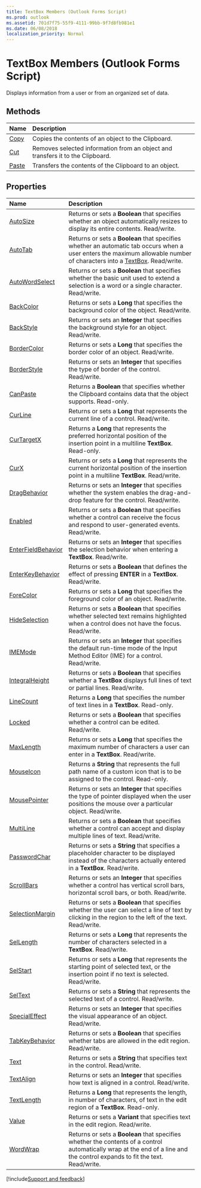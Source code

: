 ```yaml
---
title: TextBox Members (Outlook Forms Script)
ms.prod: outlook
ms.assetid: 701d7f75-55f9-4111-99bb-9f7d8fb981e1
ms.date: 06/08/2018
localization_priority: Normal
---
```



# TextBox Members (Outlook Forms Script)

Displays information from a user or from an organized set of data.

## Methods

|Name|Description|
|:-----|:-----|
| [Copy](Outlook.textbox.copy.md)|Copies the contents of an object to the Clipboard.|
| [Cut](Outlook.textbox.cut.md)|Removes selected information from an object and transfers it to the Clipboard.|
| [Paste](Outlook.textbox.paste.md)|Transfers the contents of the Clipboard to an object.|

## Properties

|Name|Description|
|:-----|:-----|
| [AutoSize](Outlook.textbox.autosize.md)|Returns or sets a **Boolean** that specifies whether an object automatically resizes to display its entire contents. Read/write.|
| [AutoTab](Outlook.textbox.autotab.md)|Returns or sets a **Boolean** that specifies whether an automatic tab occurs when a user enters the maximum allowable number of characters into a [TextBox](Outlook.textbox.md). Read/write.|
| [AutoWordSelect](Outlook.textbox.autowordselect.md)|Returns or sets a **Boolean** that specifies whether the basic unit used to extend a selection is a word or a single character. Read/write.|
| [BackColor](Outlook.textbox.backcolor.md)|Returns or sets a **Long** that specifies the background color of the object. Read/write.|
| [BackStyle](Outlook.textbox.backstyle.md)|Returns or sets an **Integer** that specifies the background style for an object. Read/write.|
| [BorderColor](Outlook.textbox.bordercolor.md)|Returns or sets a **Long** that specifies the border color of an object. Read/write.|
| [BorderStyle](Outlook.textbox.borderstyle.md)|Returns or sets an **Integer** that specifies the type of border of the control. Read/write.|
| [CanPaste](Outlook.textbox.canpaste.md)|Returns a **Boolean** that specifies whether the Clipboard contains data that the object supports. Read-only.|
| [CurLine](Outlook.textbox.curline.md)|Returns or sets a **Long** that represents the current line of a control. Read/write.|
| [CurTargetX](Outlook.textbox.curtargetx.md)|Returns a **Long** that represents the preferred horizontal position of the insertion point in a multiline **TextBox**. Read-only.|
| [CurX](Outlook.textbox.curx.md)|Returns or sets a **Long** that represents the current horizontal position of the insertion point in a multiline **TextBox**. Read/write.|
| [DragBehavior](Outlook.textbox.dragbehavior.md)|Returns or sets an **Integer** that specifies whether the system enables the drag-and-drop feature for the control. Read/write.|
| [Enabled](Outlook.textbox.enabled.md)|Returns or sets a **Boolean** that specifies whether a control can receive the focus and respond to user-generated events. Read/write.|
| [EnterFieldBehavior](Outlook.textbox.enterfieldbehavior.md)|Returns or sets an **Integer** that specifies the selection behavior when entering a **TextBox**. Read/write.|
| [EnterKeyBehavior](Outlook.textbox.enterkeybehavior.md)|Returns or sets a **Boolean** that defines the effect of pressing **ENTER** in a **TextBox**. Read/write.|
| [ForeColor](Outlook.textbox.forecolor.md)|Returns or sets a **Long** that specifies the foreground color of an object. Read/write.|
| [HideSelection](Outlook.textbox.hideselection.md)|Returns or sets a **Boolean** that specifies whether selected text remains highlighted when a control does not have the focus. Read/write.|
| [IMEMode](Outlook.textbox.imemode.md)|Returns or sets an **Integer** that specifies the default run-time mode of the Input Method Editor (IME) for a control. Read/write.|
| [IntegralHeight](Outlook.textbox.integralheight.md)|Returns or sets a **Boolean** that specifies whether a **TextBox** displays full lines of text or partial lines. Read/write.|
| [LineCount](Outlook.textbox.linecount.md)|Returns a **Long** that specifies the number of text lines in a **TextBox**. Read-only.|
| [Locked](Outlook.textbox.locked.md)|Returns or sets a **Boolean** that specifies whether a control can be edited. Read/write.|
| [MaxLength](Outlook.textbox.maxlength.md)|Returns or sets a **Long** that specifies the maximum number of characters a user can enter in a **TextBox**. Read/write.|
| [MouseIcon](Outlook.textbox.mouseicon.md)|Returns a **String** that represents the full path name of a custom icon that is to be assigned to the control. Read-only.|
| [MousePointer](Outlook.textbox.mousepointer.md)|Returns or sets an **Integer** that specifies the type of pointer displayed when the user positions the mouse over a particular object. Read/write.|
| [MultiLine](Outlook.textbox.multiline.md)|Returns or sets a **Boolean** that specifies whether a control can accept and display multiple lines of text. Read/write.|
| [PasswordChar](Outlook.textbox.passwordchar.md)|Returns or sets a **String** that specifies a placeholder character to be displayed instead of the characters actually entered in a **TextBox**. Read/write.|
| [ScrollBars](Outlook.textbox.scrollbars.md)|Returns or sets an **Integer** that specifies whether a control has vertical scroll bars, horizontal scroll bars, or both. Read/write.|
| [SelectionMargin](Outlook.textbox.selectionmargin.md)|Returns or sets a **Boolean** that specifies whether the user can select a line of text by clicking in the region to the left of the text. Read/write.|
| [SelLength](Outlook.textbox.sellength.md)|Returns or sets a **Long** that represents the number of characters selected in a **TextBox**. Read/write.|
| [SelStart](Outlook.textbox.selstart.md)|Returns or sets a **Long** that represents the starting point of selected text, or the insertion point if no text is selected. Read/write.|
| [SelText](Outlook.textbox.seltext.md)|Returns or sets a **String** that represents the selected text of a control. Read/write.|
| [SpecialEffect](Outlook.textbox.specialeffect.md)|Returns or sets an **Integer** that specifies the visual appearance of an object. Read/write.|
| [TabKeyBehavior](Outlook.textbox.tabkeybehavior.md)|Returns or sets a **Boolean** that specifies whether tabs are allowed in the edit region. Read/write.|
| [Text](Outlook.textbox.text.md)|Returns or sets a **String** that specifies text in the control. Read/write.|
| [TextAlign](Outlook.textbox.textalign.md)|Returns or sets an **Integer** that specifies how text is aligned in a control. Read/write.|
| [TextLength](Outlook.textbox.textlength.md)|Returns a **Long** that represents the length, in number of characters, of text in the edit region of a **TextBox**. Read-only.|
| [Value](Outlook.textbox.value.md)|Returns or sets a **Variant** that specifies text in the edit region. Read/write.|
| [WordWrap](Outlook.textbox.wordwrap.md)|Returns or sets a **Boolean** that specifies whether the contents of a control automatically wrap at the end of a line and the control expands to fit the text. Read/write.|

[!include[Support and feedback](~/includes/feedback-boilerplate.md)]